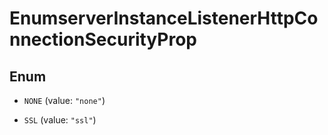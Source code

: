 

# EnumserverInstanceListenerHttpConnectionSecurityProp

## Enum


* `NONE` (value: `"none"`)

* `SSL` (value: `"ssl"`)



